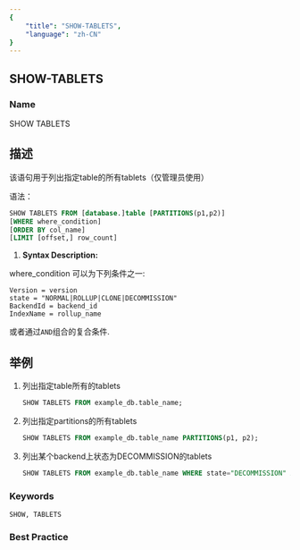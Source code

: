 ```yaml
---
{
    "title": "SHOW-TABLETS",
    "language": "zh-CN"
}
---
```


## SHOW-TABLETS

### Name

SHOW TABLETS

## 描述

该语句用于列出指定table的所有tablets（仅管理员使用）

语法：

```sql
SHOW TABLETS FROM [database.]table [PARTITIONS(p1,p2)]
[WHERE where_condition]
[ORDER BY col_name]
[LIMIT [offset,] row_count]
```
1. **Syntax Description:**

where_condition 可以为下列条件之一:
```
Version = version
state = "NORMAL|ROLLUP|CLONE|DECOMMISSION"
BackendId = backend_id
IndexName = rollup_name
```
或者通过`AND`组合的复合条件.

## 举例

1. 列出指定table所有的tablets

    ```sql
    SHOW TABLETS FROM example_db.table_name;
    ```

2. 列出指定partitions的所有tablets

    ```sql
    SHOW TABLETS FROM example_db.table_name PARTITIONS(p1, p2);
    ```

3. 列出某个backend上状态为DECOMMISSION的tablets

    ```sql
    SHOW TABLETS FROM example_db.table_name WHERE state="DECOMMISSION" AND BackendId=11003;
    ```

### Keywords

    SHOW, TABLETS

### Best Practice

